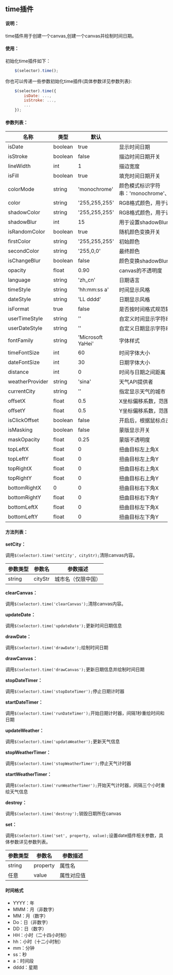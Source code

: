 time插件
---

#### 说明：
time插件用于创建一个canvas,创建一个canvas并绘制时间日期。

#### 使用：

初始化time插件如下：


```javascript
    $(selector).time();
```

你也可以传递一些参数初始化time插件(具体参数详见参数列表):


```javascript
    $(selector).time({
        isDate: ...,
        isStroke: ...,
        ...
    });
```

#### 参数列表：


| 名称 | 类型 | 默认| 描述
|------|------|-----|------
isDate | boolean | true | 显示时间日期
isStroke | boolean | false | 描边时间日期开关
lineWidth | int | 1 | 描边宽度
isFill | boolean | true | 填充时间日期开关
colorMode | string | 'monochrome' |  颜色模式标识字符串：'monochrome'、'colorTransformation'、'rainBow'
color | string | '255,255,255' |  RGB格式颜色，用于设置context.fillStyle、strokeStyle
shadowColor | string | '255,255,255' |  RGB格式颜色，用于设置context.shadowColor
shadowBlur | int | 15 | 用于设置shadowBlur
isRandomColor | boolean | true | 随机颜色变换开关
firstColor | string | '255,255,255' | 初始颜色
secondColor | string | '255,0,0' | 最终颜色
isChangeBlur | boolean | false | 颜色变换shadowBlur绑定
opacity | float | 0.90 | canvas的不透明度
language | string | 'zh_cn' | 日期语言
timeStyle | string | 'hh:mm:ss a' | 时间显示风格
dateStyle | string | 'LL dddd' | 日期显示风格
isFormat | true | false | 是否按时间格式规范转换字符串
userTimeStyle | string | '' | 自定义时间显示字符串
userDateStyle | string | '' | 自定义日期显示字符串
fontFamily | string | 'Microsoft YaHei' | 字体样式
timeFontSize | int | 60 | 时间字体大小
dateFontSize | int | 30 | 日期字体大小
distance | int | 0 | 时间与日期之间距离
weatherProvider | string | 'sina' | 天气API提供者
currentCity | string | '' | 指定显示天气的城市
offsetX | float | 0.5 | X坐标偏移系数，范围在0~1之间
offsetY | float | 0.5 | Y坐标偏移系数，范围在0~1之间
isClickOffset | boolean | false | 开启后，根据鼠标点击位置确定XY坐标偏移系数
isMasking | boolean | false | 蒙版显示开关
maskOpacity | float | 0.25 | 蒙版不透明度
topLeftX | float | 0 | 扭曲目标左上角X
topLeftY | float | 0 | 扭曲目标左上角Y
topRightX | float | 0 | 扭曲目标右上角X
topRightY | float | 0 | 扭曲目标右上角Y
bottomRightX | 0 | 0 | 扭曲目标右下角X
bottomRightY | float | 0 | 扭曲目标右下角Y
bottomLeftX | float | 0 | 扭曲目标左下角X
bottomLeftY | float | 0 | 扭曲目标左下角Y

#### 方法列表：

**setCity：**

调用`$(selector).time('setCity', cityStr);`清除canvas内容。

参数类型 | 参数名 | 参数描述
---------|--------|----------
string | cityStr | 城市名（仅限中国）

**clearCanvas：**

调用`$(selector).time('clearCanvas');`清除canvas内容。

**updateDate：**

调用`$(selector).time('updateDate');`更新时间日期信息

**drawDate：**

调用`$(selector).time('drawDate');`绘制时间日期

**drawCanvas：**

调用`$(selector).time('drawCanvas');`更新日期信息并绘制时间日期

**stopDateTimer：**

调用`$(selector).time('stopDateTimer');`停止日期计时器

**startDateTimer：**

调用`$(selector).time('runDateTimer');`开始日期计时器，间隔1秒重绘时间和日期

**updateWeather：**

调用`$(selector).time('updataWeather');`更新天气信息

**stopWeatherTimer：**

调用`$(selector).time('stopWeatherTimer');`停止天气计时器

**startWeatherTimer：**

调用`$(selector).time('runWeatherTimer');`开始天气计时器，间隔三个小时重绘天气信息

**destroy：**

调用`$(selector).time('destroy');`销毁日期所在canvas

**set：**

调用`$(selector).time('set', property, value);`设置date插件相关参数，具体参数详见参数列表。

参数类型 | 参数名 | 参数描述 
---------|--------|----------
string | property | 属性名 
任意 | value | 属性对应值 

#### 时间格式

- YYYY：年 
- MMM：月（非数字） 
- MM：月（数字） 
- Do：日（非数字） 
- DD：日（数字）
- HH：小时（二十四小时制）
- hh：小时（十二小时制）
- mm：分钟 
- ss：秒
- a：时间段 
- dddd：星期